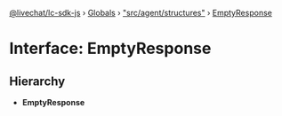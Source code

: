 [@livechat/lc-sdk-js](../README.md) › [Globals](../globals.md) › ["src/agent/structures"](../modules/_src_agent_structures_.md) › [EmptyResponse](_src_agent_structures_.emptyresponse.md)

# Interface: EmptyResponse

## Hierarchy

* **EmptyResponse**
